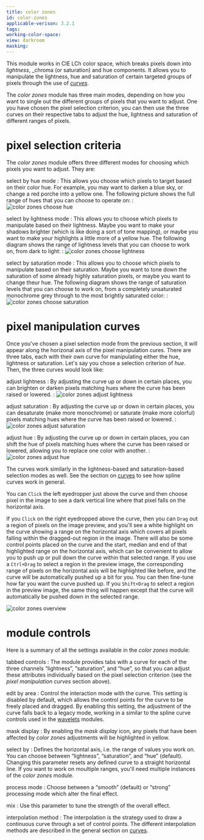 ```yaml
---
title: color zones
id: color-zones
applicable-verison: 3.2.1
tags: 
working-color-space:  
view: darkroom
masking: 
---
```


This module works in CIE LCh color space, which breaks pixels down into _lightness_, _chroma (or saturation) and hue components. It allows you to manipulate the lightness, hue and saturation of certain targeted groups of pixels through the use of [_curves_](../../darkroom/interacting-with-modules/curves.md).

The _color zones_ module has three main modes, depending on how you want to single out the different groups of pixels that you want to adjust. One you have chosen the pixel selection criterion, you can then use the three curves on their respective tabs to adjust the hue, lightness and saturation of different ranges of pixels.

# pixel selection criteria

The _color zones_ module offers three different modes for choosing which pixels you want to adjust. They are:

select by hue mode
: This allows you choose which pixels to target based on their color hue. For example, you may want to darken a blue sky, or change a red porche into a yellow one. The following picture shows the full range of hues that you can choose to operate on:
: ![color zones choose hue](./color-zones/color-zones-choose-hue.png)

select by lightness mode
: This allows you to choose which pixels to manipulate based on their lightness. Maybe you want to make your shadows brighter (which is like doing a sort of tone mapping), or maybe you want to make your highlights a little more of a yellow hue. The following diagram shows the range of lightness levels that you can choose to work on, from dark to light:
: ![color zones choose lightness](./color-zones/color-zones-choose-lightness.png)

select by saturation mode
: This allows you to choose which pixels to manipulate based on their saturation. Maybe you want to tone down the saturation of some already highly saturation pixels, or maybe you want to change theur hue. The following diagram shows the range of saturation levels that you can choose to work on, from a completely unsaturated monochrome grey through to the most brightly saturated color:
: ![color zones choose saturation](./color-zones/color-zones-choose-saturation.png)

# pixel manipulation curves

Once you've chosen a pixel selection mode from the previous section, it will appear along the horizonal axis of the pixel manipulation cures. There are three tabs, each with their own curve for manipulating either the hue, lightness or saturation. Let's say you chose a selection criterion of _hue_. Then, the three curves would look like:

adjust lightness
: By adjusting the curve up or down in certain places, you can brighten or darken pixels matching hues where the curve has been raised or lowered. 
: ![color zones adjust lightness](./color-zones/color-zones-adjust-lightness.png)

adjust saturation
: By adjusting the curve up or down in certain places, you can desaturate (make more monochrome) or saturate (make more colorful) pixels matching hues where the curve has been raised or lowered. 
: ![color zones adjust saturation](./color-zones/color-zones-adjust-saturation.png)

adjust hue
: By adjusting the curve up or down in certain places, you can shift the hue of pixels matching hues where the curve has been raised or lowered, allowing you to replace one color with another. 
: ![color zones adjust hue](./color-zones/color-zones-adjust-hue.png)

The curves work similarly in the lightness-based and saturation-based selection modes as well. See the section on [curves](../../darkroom/interacting-with-modules/curves.md) to see how spline curves work in general.

You can `Click` the left eyedropper just above the curve and then choose  pixel in the image to see a dark vertical line where that pixel falls on the horizontal axis.

If you `Click` on the right eyedropped above the curve, then you can `Drag` out a region of pixels on the image preview, and you'll see a white highlight on the curve showing a range on the horizontal axis which covers all pixels falling within the dragged-out region in the image. There will also be some control points placed on the curve and the start, median and end of that highlighted range on the horizontal axis, which can be convenient to allow you to push up or pull down the curve within that selected range. If you use a `Ctrl+Drag` to select a region in the preview image, the corresponding range of pixels on the horizontal axis will be highlighted like before, and the curve will be automatically pushed up a bit for you. You can then fine-tune how far you want the curve pushed up. If you `Shift+Drag` to select a region in the preview image, the same thing will happen except that the curve will automatically be pushed down  in the selected range.

![color zones overview](./color-zones/color-zones-overview.png)

# module controls

Here is a summary of all the settings available in the _color zones_ module:

tabbed controls
: The module provides tabs with a curve for each of the three channels “lightness”, “saturation”, and “hue”, so that you can adjust these attributes individually based on the pixel selection criterion (see the _pixel manipulation curves_ section above).

edit by area
: Control the interaction mode with the curve. This setting is disabled by default, which allows the control points for the curve to be freely placed and dragged. By enabling this setting, the adjustment of the curve falls back to a legacy mode, working in a similar to the spline curve controls used in the [wavelets](../../darkroom/interacting-with-modules/wavelets.md) modules.

mask display
: By enabling the _mask display_ icon, any pixels that have been affected by _color zones_ adjustments will be highlighted in yellow.

select by
: Defines the horizontal axis, i.e. the range of values you work on. You can choose between “lightness”, “saturation”, and “hue” (default). Changing this parameter resets any defined curve to a straight horizontal line. If you want to work on moultiple ranges, you'll need multiple instances of the _color zones_ module.

process mode
: Choose between a “smooth” (default) or “strong” processing mode which alter the final effect.

mix
: Use this parameter to tune the strength of the overall effect.

interpolation method
: The interpolation is the strategy used to draw a continuous curve through a set of control points. The different interpolation methods are described in the general section on [curves](../../darkroom/interacting-with-modules/curves.md).

